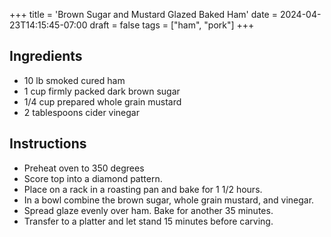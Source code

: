 +++
title = 'Brown Sugar and Mustard Glazed Baked Ham'
date = 2024-04-23T14:15:45-07:00
draft = false
tags = ["ham", "pork"]
+++

## Ingredients

- 10 lb smoked cured ham
- 1 cup firmly packed dark brown sugar
- 1/4 cup prepared whole grain mustard
- 2 tablespoons cider vinegar

## Instructions

- Preheat oven to 350 degrees
- Score top into a diamond pattern.
- Place on a rack in a roasting pan and bake for 1 1/2 hours.
- In a bowl combine the brown sugar, whole grain mustard, and vinegar.
- Spread glaze evenly over ham. Bake for another 35 minutes.
- Transfer to a platter and let stand 15 minutes before carving.
